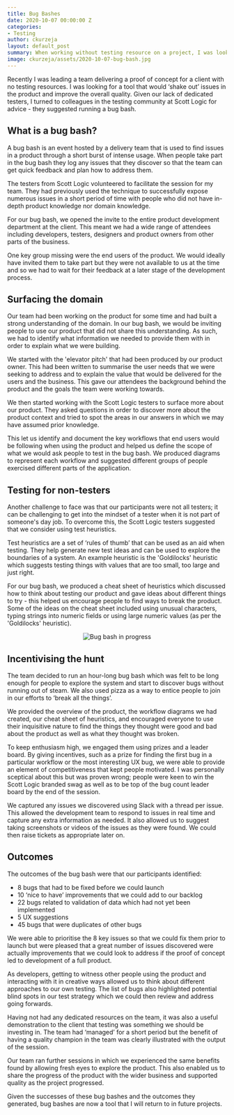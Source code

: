 ```yaml
---
title: Bug Bashes
date: 2020-10-07 00:00:00 Z
categories:
- Testing
author: ckurzeja
layout: default_post
summary: When working without testing resource on a project, I was looking for a tool to 'shake out' issues in the product. Colleagues suggested using a bug bash and this blog post explains what a bug bash is and how we went about running one.
image: ckurzeja/assets/2020-10-07-bug-bash.jpg
---
```


Recently I was leading a team delivering a proof of concept for a client with no testing resources. I was looking for a tool that would ‘shake out’ issues in the product and improve the overall quality. Given our lack of dedicated testers, I turned to colleagues in the testing community at Scott Logic for advice - they suggested running a bug bash.

## What is a bug bash?

A bug bash is an event hosted by a delivery team that is used to find issues in a product through a short burst of intense usage. When people take part in the bug bash they log any issues that they discover so that the team can get quick feedback and plan how to address them.

The testers from Scott Logic volunteered to facilitate the session for my team. They had previously used the technique to successfully expose numerous issues in a short period of time with people who did not have in-depth product knowledge nor domain knowledge.

For our bug bash, we opened the invite to the entire product development department at the client. This meant we had a wide range of attendees including developers, testers, designers and product owners from other parts of the business. 

One key group missing were the end users of the product. We would ideally have invited them to take part but they were not available to us at the time and so we had to wait for their feedback at a later stage of the development process.

## Surfacing the domain

Our team had been working on the product for some time and had built a strong understanding of the domain. In our bug bash, we would be inviting people to use our product that did not share this understanding. As such, we had to identify what information we needed to provide them with in order to explain what we were building.

We started with the 'elevator pitch' that had been produced by our product owner. This had been written to summarise the user needs that we were seeking to address and to explain the value that would be delivered for the users and the business. This gave our attendees the background behind the product and the goals the team were working towards.

We then started working with the Scott Logic testers to surface more about our product. They asked questions in order to discover more about the product context and tried to spot the areas in our answers in which we may have assumed prior knowledge. 

This let us identify and document the key workflows that end users would be following when using the product and helped us define the scope of what we would ask people to test in the bug bash. We produced diagrams to represent each workflow and suggested different groups of people exercised different parts of the application.

## Testing for non-testers

Another challenge to face was that our participants were not all testers; it can be challenging to get into the mindset of a tester when it is not part of someone's day job. To overcome this, the Scott Logic testers suggested that we consider using test heuristics. 

Test heuristics are a set of ‘rules of thumb’ that can be used as an aid when testing. They help generate new test ideas and can be used to explore the boundaries of a system. An example heuristic is the 'Goldilocks' heuristic which suggests testing things with values that are too small, too large and just right.

For our bug bash, we produced a cheat sheet of heuristics which discussed how to think about testing our product and gave ideas about different things to try - this helped us encourage people to find ways to break the product. Some of the ideas on the cheat sheet included using unusual characters, typing strings into numeric fields or using large numeric values (as per the 'Goldilocks' heuristic).

<p style="text-align:center;"><img src="{{site.baseurl}}/ckurzeja/assets/2020-10-07-bug-bash.jpg" alt="Bug bash in progress"></p>

## Incentivising the hunt

The team decided to run an hour-long bug bash which was felt to be long enough for people to explore the system and start to discover bugs without running out of steam. We also used pizza as a way to entice people to join in our efforts to ‘break all the things’.

We provided the overview of the product, the workflow diagrams we had created, our cheat sheet of heuristics, and encouraged everyone to use their inquisitive nature to find the things they thought were good and bad about the product as well as what they thought was broken.

To keep enthusiasm high, we engaged them using prizes and a leader board. By giving incentives, such as a prize for finding the first bug in a particular workflow or the most interesting UX bug, we were able to provide an element of competitiveness that kept people motivated. I was personally sceptical about this but was proven wrong; people were keen to win the Scott Logic branded swag as well as to be top of the bug count leader board by the end of the session.

We captured any issues we discovered using Slack with a thread per issue. This allowed the development team to respond to issues in real time and capture any extra information as needed. It also allowed us to suggest taking screenshots or videos of the issues as they were found. We could then raise tickets as appropriate later on.

## Outcomes

The outcomes of the bug bash were that our participants identified:

- 8 bugs that had to be fixed before we could launch
- 10 ‘nice to have’ improvements that we could add to our backlog
- 22 bugs related to validation of data which had not yet been implemented
- 5 UX suggestions
- 45 bugs that were duplicates of other bugs

We were able to prioritise the 8 key issues so that we could fix them prior to launch but were pleased that a great number of issues discovered were actually improvements that we could look to address if the proof of concept led to development of a full product.

As developers, getting to witness other people using the product and interacting with it in creative ways allowed us to think about different approaches to our own testing. The list of bugs also highlighted potential blind spots in our test strategy which we could then review and address going forwards. 

Having not had any dedicated resources on the team, it was also a useful demonstration to the client that testing was something we should be investing in. The team had ‘managed’ for a short period but the benefit of having a quality champion in the team was clearly illustrated with the output of the session.

Our team ran further sessions in which we experienced the same benefits found by allowing fresh eyes to explore the product. This also enabled us to share the progress of the product with the wider business and supported quality as the project progressed.

Given the successes of these bug bashes and the outcomes they generated, bug bashes are now a tool that I will return to in future projects. 
